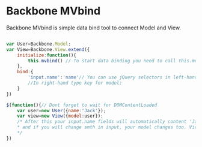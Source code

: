 Backbone MVbind
======

Backbone MVbind is simple data bind tool to connect Model and View.

```javascript

var User=Backbone.Model;
var View=Backbone.View.extend({
	initialize:function(){
		this.mvbind() // To start data binding you need to call this.mvbind();
	},
	bind:{
		'input.name':'name'// You can use jQuery selectors in left-hand side. 
		//In right-hand type key for model;
	}
})

$(function(){// Dont forget to wait for DOMContentLoaded
	var user=new User({name:'Jack'});
	var view=new View({model:user});
	/* After this your input.name fields will automatically content 'Jack'. 
 	* and if you will change smth in input, your model changes too. Vice versa.
	*/
}) 

```
